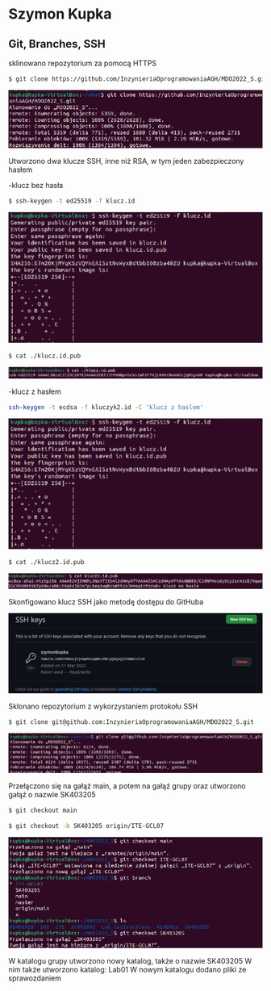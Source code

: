 # Szymon Kupka 
## Git, Branches, SSH
sklinowano  repozytorium za pomocą HTTPS
```bash
$ git clone https://github.com/InzynieriaOprogramowaniaAGH/MDO2022_S.git
```
![](./https.png)

Utworzono dwa klucze SSH, inne niż RSA, w tym  jeden zabezpieczony hasłem

-klucz bez hasła
```bash
$ ssh-keygen -t ed25519 -f klucz.id
```
![](./klucz1.png)
```bash
$ cat ./klucz.id.pub
```
![](./klucz1_2.png)


-klucz z hasłem
```bash
ssh-keygen -t ecdsa -f kluczyk2.id -C 'klucz z haslem'
```
![](./klucz1.png)
```bash
$ cat ./klucz2.id.pub
```
![](./klucz2_2.png)

Skonfigowano klucz SSH jako metodę dostępu do GitHuba

![](./github_klucz.png)


Sklonano repozytorium z wykorzystaniem protokołu SSH

```bash
$ git clone git@github.com:InzynieriaOprogramowaniaAGH/MDO2022_S.git
```
![](./ssh_clone.png)

Przełączono się na gałąź main, a potem na gałąź grupy oraz utworzono gałąź o nazwie SK403205 
```bash
$ git checkout main
```
```bash
$ git checkout -b SK403205 origin/ITE-GCL07
```
![](./branch.png)


W katalogu grupy utworzono nowy katalog, także o nazwie SK403205
W nim także utworzono katalog: Lab01
W nowym katalogu dodano pliki ze sprawozdaniem





